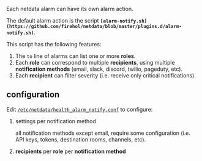 Each netdata alarm can have its own alarm action.

The default alarm action is the script **`[alarm-notify.sh](https://github.com/firehol/netdata/blob/master/plugins.d/alarm-notify.sh)`**.

This script has the following features:

1. The `to` line of alarms can list one or more **roles**.
2. Each **role** can correspond to multiple **recipients**, using multiple **notification methods** (email, slack, discord, twilio, pageduty, etc).
3. Each **recipient** can filter severity (i.e. receive only critical notifications).

## configuration

Edit [`/etc/netdata/health_alarm_notify.conf`](https://github.com/firehol/netdata/blob/master/conf.d/health_alarm_notify.conf) to configure:

1. settings per notification method

   all notification methods except email, require some configuration (i.e. API keys, tokens, destination rooms, channels, etc).

2. **recipients** per **role** per **notification method**
